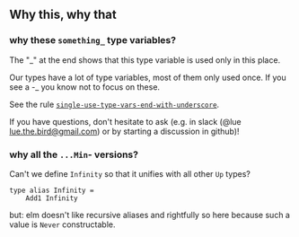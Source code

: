 ## Why this, why that

### why these `something_` type variables?

The "_" at the end shows that this type variable is used only in this place.

Our types have a lot of type variables, most of them only used once.
If you see a -_ you know not to focus on these.

See the rule [`single-use-type-vars-end-with-underscore`](https://package.elm-lang.org/packages/lue-bird/elm-review-single-use-type-vars-end-with-underscore/latest/).

If you have questions, don't hesitate to ask (e.g. in slack (@lue lue.the.bird@gmail.com) or by starting a discussion in github)!

### why all the `...Min`- versions?

Can't we define `Infinity` so that it unifies with all other `Up` types?

    type alias Infinity =
        Add1 Infinity

but: elm doesn't like recursive aliases and rightfully so here
because such a value is `Never` constructable.
